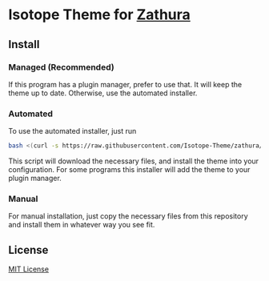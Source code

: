 # Isotope Theme for [Zathura](https://pwmt.org/projects/zathura/)

## Install

### Managed (Recommended)

If this program has a plugin manager, prefer to use that. It will keep the theme up to date. Otherwise, use the automated installer.

### Automated

To use the automated installer, just run

```bash
bash <(curl -s https://raw.githubusercontent.com/Isotope-Theme/zathura/master/install.sh)
```

This script will download the necessary files, and install the theme into your configuration. For some programs this installer will add the theme to your plugin manager.

### Manual

For manual installation, just copy the necessary files from this repository and install them in whatever way you see fit.

## License

[MIT License](./LICENSE)

